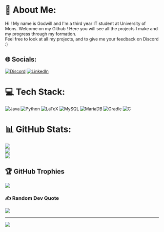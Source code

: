 # 💫 About Me:
Hi ! My name is Godwill and I'm a third year IT student at University of Mons. Welcome on my Github ! Here you will see all the projects I make and my progress through my formation. <br>Feel free to look at all my projects, and to give me your feedback on Discord :)


## 🌐 Socials:
[![Discord](https://img.shields.io/badge/Discord-%237289DA.svg?logo=discord&logoColor=white)](htttps://discord.gg/YhCYpcHssQ) [![LinkedIn](https://img.shields.io/badge/LinkedIn-%230077B5.svg?logo=linkedin&logoColor=white)](https://linkedin.com/in/godwill-louhou-1abb58223) 

# 💻 Tech Stack:
![Java](https://img.shields.io/badge/java-%23ED8B00.svg?style=for-the-badge&logo=java&logoColor=white) ![Python](https://img.shields.io/badge/python-3670A0?style=for-the-badge&logo=python&logoColor=ffdd54) ![LaTeX](https://img.shields.io/badge/latex-%23008080.svg?style=for-the-badge&logo=latex&logoColor=white) ![MySQL](https://img.shields.io/badge/mysql-%2300f.svg?style=for-the-badge&logo=mysql&logoColor=white) ![MariaDB](https://img.shields.io/badge/MariaDB-003545?style=for-the-badge&logo=mariadb&logoColor=white) ![Gradle](https://img.shields.io/badge/Gradle-02303A.svg?style=for-the-badge&logo=Gradle&logoColor=white) ![C](https://camo.githubusercontent.com/6128025e1fd6d4a1df55513e934b56f8e804035fe326b488d0ec74e568c4d1e5/68747470733a2f2f696d672e736869656c64732e696f2f62616467652f632d3030303f7374796c653d666f722d7468652d6261646765266c6f676f3d63266c6f676f436f6c6f723d7768697465)
# 📊 GitHub Stats:
![](https://github-readme-stats.vercel.app/api?username=GoddWilll&theme=dark&hide_border=false&include_all_commits=true&count_private=false)<br/>
![](https://github-readme-streak-stats.herokuapp.com/?user=GoddWilll&theme=dark&hide_border=false)<br/>
![](https://github-readme-stats.vercel.app/api/top-langs/?username=GoddWilll&theme=dark&hide_border=false&include_all_commits=true&count_private=false&layout=compact)

## 🏆 GitHub Trophies
![](https://github-profile-trophy.vercel.app/?username=GoddWilll&theme=nord&no-frame=false&no-bg=true&margin-w=4)

### ✍️ Random Dev Quote
![](https://quotes-github-readme.vercel.app/api?type=horizontal&theme=radical)

---
[![](https://visitcount.itsvg.in/api?id=GoddWilll&icon=0&color=0)](https://visitcount.itsvg.in)
